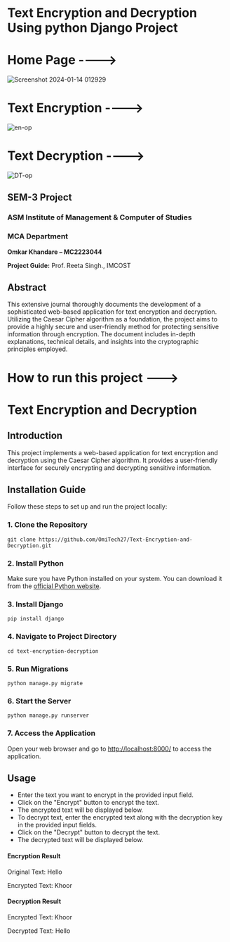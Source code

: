 # Text Encryption and Decryption Using python Django Project 
# Home Page ---->
![Screenshot 2024-01-14 012929](https://github.com/OmiTech27/Text-Encryption-and-Decryption/assets/37969779/6efca125-dea2-4154-95e4-56df6f96cecc)

# Text Encryption ---->
![en-op](https://github.com/OmiTech27/Text-Encryption-and-Decryption/assets/37969779/a798dfa6-25a0-4c9a-92a6-178964995431)

# Text Decryption ---->
![DT-op](https://github.com/OmiTech27/Text-Encryption-and-Decryption/assets/37969779/60ccac45-8cc7-4b4a-a6e8-ac8ecd9ace96)


## SEM-3 Project
### ASM Institute of Management & Computer of Studies
### MCA Department

**Omkar Khandare – MC2223044**

**Project Guide:**
Prof. Reeta Singh., IMCOST

## Abstract
This extensive journal thoroughly documents the development of a sophisticated web-based application for text encryption and decryption. Utilizing the Caesar Cipher algorithm as a foundation, the project aims to provide a highly secure and user-friendly method for protecting sensitive information through encryption. The document includes in-depth explanations, technical details, and insights into the cryptographic principles employed.

# How to run this project --->
# Text Encryption and Decryption 
## Introduction
This project implements a web-based application for text encryption and decryption using the Caesar Cipher algorithm. It provides a user-friendly interface for securely encrypting and decrypting sensitive information. 

## Installation Guide
Follow these steps to set up and run the project locally:

### 1. Clone the Repository
```
git clone https://github.com/OmiTech27/Text-Encryption-and-Decryption.git
```
### 2. Install Python
Make sure you have Python installed on your system. You can download it from the [official Python website](https://www.python.org/downloads/).

### 3. Install Django
```
pip install django
```
### 4. Navigate to Project Directory
```
cd text-encryption-decryption
```
### 5. Run Migrations
```
python manage.py migrate
```
### 6. Start the Server
```
python manage.py runserver
```

### 7. Access the Application
Open your web browser and go to [http://localhost:8000/](http://localhost:8000/) to access the application.

## Usage
- Enter the text you want to encrypt in the provided input field.
- Click on the \"Encrypt\" button to encrypt the text.
- The encrypted text will be displayed below.
- To decrypt text, enter the encrypted text along with the decryption key in the provided input fields.
- Click on the \"Decrypt\" button to decrypt the text.
- The decrypted text will be displayed below.


#### Encryption Result
Original Text: Hello

Encrypted Text: Khoor

#### Decryption Result
Encrypted Text: Khoor

Decrypted Text: Hello

